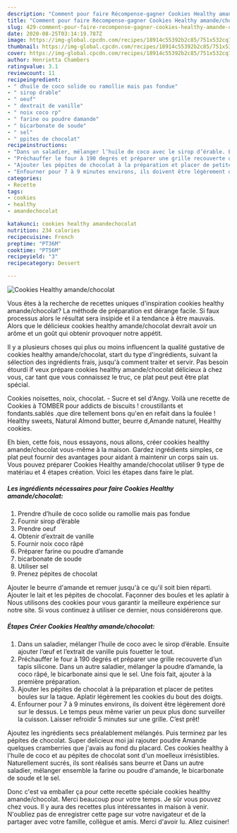 ```yaml
---
description: "Comment pour faire Récompense-gagner Cookies Healthy amande/chocolat"
title: "Comment pour faire Récompense-gagner Cookies Healthy amande/chocolat"
slug: 429-comment-pour-faire-recompense-gagner-cookies-healthy-amande-chocolat
date: 2020-08-25T03:14:19.787Z
image: https://img-global.cpcdn.com/recipes/18914c55392b2c85/751x532cq70/cookies-healthy-amandechocolat-photo-principale-de-la-recette.jpg
thumbnail: https://img-global.cpcdn.com/recipes/18914c55392b2c85/751x532cq70/cookies-healthy-amandechocolat-photo-principale-de-la-recette.jpg
cover: https://img-global.cpcdn.com/recipes/18914c55392b2c85/751x532cq70/cookies-healthy-amandechocolat-photo-principale-de-la-recette.jpg
author: Henrietta Chambers
ratingvalue: 3.1
reviewcount: 11
recipeingredient:
- " dhuile de coco solide ou ramollie mais pas fondue"
- " sirop drable"
- " oeuf"
- " dextrait de vanille"
- " noix coco rp"
- " farine ou poudre damande"
- " bicarbonate de soude"
- " sel"
- " ppites de chocolat"
recipeinstructions:
- "Dans un saladier, mélanger l’huile de coco avec le sirop d’érable. Ensuite ajouter l’œuf et l’extrait de vanille puis fouetter le tout."
- "Préchauffer le four à 190 degrés et préparer une grille recouverte d’un tapis silicone. Dans un autre saladier, mélanger la poudre d’amande, la coco râpé, le bicarbonate ainsi que le sel. Une fois fait, ajouter à la première préparation."
- "Ajouter les pépites de chocolat à la préparation et placer de petites boules sur la taque. Aplatir légèrement les cookies du bout des doigts."
- "Enfourner pour 7 à 9 minutes environs, ils doivent être légèrement doré sur le dessus. Le temps peux même varier un peux plus donc surveiller la cuisson. Laisser refroidir 5 minutes sur une grille. C’est prêt!"
categories:
- Recette
tags:
- cookies
- healthy
- amandechocolat

katakunci: cookies healthy amandechocolat 
nutrition: 234 calories
recipecuisine: French
preptime: "PT36M"
cooktime: "PT56M"
recipeyield: "3"
recipecategory: Dessert

---
```



![Cookies Healthy amande/chocolat](https://img-global.cpcdn.com/recipes/18914c55392b2c85/751x532cq70/cookies-healthy-amandechocolat-photo-principale-de-la-recette.jpg)

Vous êtes à la recherche de recettes uniques d'inspiration cookies healthy amande/chocolat? La méthode de préparation est dérange facile. Si faux processus alors le résultat sera insipide et il a tendance à être mauvais. Alors que le délicieux cookies healthy amande/chocolat devrait avoir un arôme et un goût qui obtenir provoquer notre appétit.

Il y a plusieurs choses qui plus ou moins influencent la qualité gustative de cookies healthy amande/chocolat, start du type d'ingrédients, suivant la sélection des ingrédients frais, jusqu'à comment traiter et servir. Pas besoin étourdi if veux prépare cookies healthy amande/chocolat délicieux à chez vous, car tant que vous connaissez le truc, ce plat peut peut être plat spécial.

Cookies noisettes, noix, chocolat. - Sucre et sel d&#39;Angy. Voilà une recette de Cookies à TOMBER pour addicts de biscuits ! croustillants et fondants.sablés .que dire tellement bons qu&#39;en en refait dans la foulée ! Healthy sweets, Natural Almond butter, beurre d,Amande naturel, Healthy cookies.


Eh bien, cette fois, nous essayons, nous allons, créer cookies healthy amande/chocolat vous-même à la maison. Gardez ingrédients simples, ce plat peut fournir des avantages pour aidant à maintenir un corps sain us. Vous pouvez préparer Cookies Healthy amande/chocolat utiliser 9 type de matériau et 4 étapes création. Voici les étapes dans faire le plat.

<!--inarticleads1-->

##### Les ingrédients nécessaires pour faire Cookies Healthy amande/chocolat:

1. Prendre  d’huile de coco solide ou ramollie mais pas fondue
1. Fournir  sirop d’érable
1. Prendre  oeuf
1. Obtenir  d’extrait de vanille
1. Fournir  noix coco râpé
1. Préparer  farine ou poudre d’amande
1.   bicarbonate de soude
1. Utiliser  sel
1. Prenez  pépites de chocolat


Ajouter le beurre d&#39;amande et remuer jusqu&#39;à ce qu&#39;il soit bien réparti. Ajouter le lait et les pépites de chocolat. Façonner des boules et les aplatir à Nous utilisons des cookies pour vous garantir la meilleure expérience sur notre site. Si vous continuez à utiliser ce dernier, nous considérerons que. 

<!--inarticleads2-->

##### Étapes Créer Cookies Healthy amande/chocolat:

1. Dans un saladier, mélanger l’huile de coco avec le sirop d’érable. Ensuite ajouter l’œuf et l’extrait de vanille puis fouetter le tout.
1. Préchauffer le four à 190 degrés et préparer une grille recouverte d’un tapis silicone. Dans un autre saladier, mélanger la poudre d’amande, la coco râpé, le bicarbonate ainsi que le sel. Une fois fait, ajouter à la première préparation.
1. Ajouter les pépites de chocolat à la préparation et placer de petites boules sur la taque. Aplatir légèrement les cookies du bout des doigts.
1. Enfourner pour 7 à 9 minutes environs, ils doivent être légèrement doré sur le dessus. Le temps peux même varier un peux plus donc surveiller la cuisson. Laisser refroidir 5 minutes sur une grille. C’est prêt!


Ajoutez les ingrédients secs préalablement mélangés. Puis terminez par les pépites de chocolat. Super delicieux moi jai rajouter poudre Amande quelques cramberries que j&#39;avais au fond du placard. Ces cookies healthy à l&#39;huile de coco et au pépites de chocolat sont d&#39;un moelleux irrésistibles. Naturellement sucrés, ils sont réalisés sans beurre et Dans un autre saladier, mélanger ensemble la farine ou poudre d&#39;amande, le bicarbonate de soude et le sel. 


Donc c'est va emballer ça pour cette recette spéciale cookies healthy amande/chocolat. Merci beaucoup pour votre temps. Je sûr vous pouvez chez vous. Il y aura des recettes plus  intéressantes in maison à venir. N'oubliez pas de enregistrer cette page sur votre navigateur et de la partager avec votre famille, collègue et amis. Merci d'avoir lu. Allez cuisiner!
